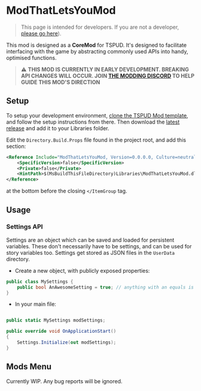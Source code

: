 # ModThatLetsYouMod 

> This page is intended for developers. If you are not a developer, [please go here](https://github.com/hyblocker/TSPUD-Mods)).

This mod is designed as a **CoreMod** for TSPUD. It's designed to facilitate interfacing with the game by abstracting commonly used APIs into handy, optimised functions.

>  ⚠ **THIS MOD IS CURRENTLY IN EARLY DEVELOPMENT. BREAKING API CHANGES WILL OCCUR. JOIN [THE MODDING DISCORD](https://discord.gg/5pwNxfcxnU) TO HELP GUIDE THIS MOD'S DIRECTION** 

## Setup

To setup your development environment, [clone the TSPUD Mod template](https://github.com/hyblocker/TSPUD-Mods-Template), and follow the setup instructions from there. Then download the [latest release]() and add it to your Libraries folder.

Edit the `Directory.Build.Props` file found in the project root, and add this section:

```xml
<Reference Include="ModThatLetsYouMod, Version=0.0.0.0, Culture=neutral, PublicKeyToken=null">
	<SpecificVersion>false</SpecificVersion>
	<Private>false</Private>
	<HintPath>$(MsBuildThisFileDirectory)Libraries\ModThatLetsYouMod.dll</HintPath>
</Reference>
```

at the bottom before the closing `</ItemGroup` tag.

## Usage

### Settings API

Settings are an object which can be saved and loaded for persistent variables. These don't necessarily have to be settings, and can be used for story variables too. Settings get stored as JSON files in the `UserData` directory.

- Create a new object, with publicly exposed properties:

```cs
public class MySettings {
    public bool AnAwesomeSetting = true; // anything with an equals is the default value
}
```

- In your main file:

```cs

public static MySettings modSettings;

public override void OnApplicationStart()
{
	Settings.Initialize(out modSettings);
}
```

## Mods Menu

Currently WIP. Any bug reports will be ignored.